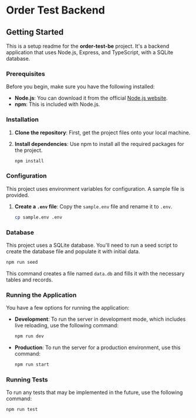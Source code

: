 # Order Test Backend

## Getting Started

This is a setup readme for the **order-test-be** project. It's a backend application that uses Node.js, Express, and TypeScript, with a SQLite database.

### Prerequisites

Before you begin, make sure you have the following installed:

- **Node.js**: You can download it from the official [Node.js website](https://nodejs.org/).
- **npm**: This is included with Node.js.

### Installation

1.  **Clone the repository**: First, get the project files onto your local machine.

2.  **Install dependencies**: Use npm to install all the required packages for the project.

    ```bash
    npm install
    ```

### Configuration

This project uses environment variables for configuration. A sample file is provided.

1.  **Create a `.env` file**: Copy the `sample.env` file and rename it to `.env`.

    ```bash
    cp sample.env .env
    ```

### Database

This project uses a SQLite database. You'll need to run a seed script to create the database file and populate it with initial data.

```bash
npm run seed
```

This command creates a file named `data.db` and fills it with the necessary tables and records.

### Running the Application

You have a few options for running the application:

- **Development**: To run the server in development mode, which includes live reloading, use the following command:

  ```bash
  npm run dev
  ```

- **Production**: To run the server for a production environment, use this command:

  ```bash
  npm run start
  ```

### Running Tests

To run any tests that may be implemented in the future, use the following command:

```bash
npm run test
``` 